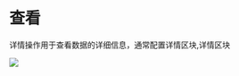 # 查看

详情操作用于查看数据的详细信息，通常配置详情区块,详情区块

![](https://nocobase-docs.oss-cn-beijing.aliyuncs.com/7252f4916033d26551d22ab3e6b95112.png)